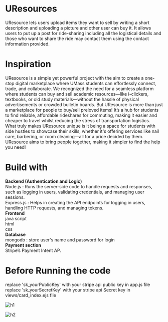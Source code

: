 # UResources
UResource lets users upload items they want to sell by writing a short description and uploading a picture and other user can buy it. It allows users to put up a post for ride-sharing including all the logistical details and those who want to share the ride may contact them using the contact information provided.

# Inspiration
UResource is a simple yet powerful project with the aim to create a one-stop digital marketplace where UMass students can effortlessly connect, trade, and collaborate. We recognized the need for a seamless platform where students can buy and sell academic resources—like i-clickers, textbooks, or old study materials—without the hassle of physical advertisements or crowded bulletin boards. But UResource is more than just a marketplace for people to buy/sell preloved items! It’s a hub for students to find reliable, affordable rideshares for commuting, making it easier and cheaper to travel whilst reducing the stress of transportation logistics.<br />
What truly makes UResource unique is it being a space for students with side hustles to showcase their skills, whether it's offering services like nail care, barbering, or room cleaning—all for a price decided by them. UResource aims to bring people together, making it simpler to find the help you need!

# Build with
**Backend (Authentication and Logic)**<br />
	Node.js : Runs the server-side code to handle requests and responses, such as logging in users, validating credentials, and managing user sessions.<br />
Express.js : Helps in creating the API endpoints for logging in users, handling HTTP requests, and managing tokens.<br />
**Frontend**<br />
	java script<br />
	html<br />
	css<br />
**Database**<br />
	mongodb : store user's name and password for login<br />
**Payment section**<br />
        Stripe’s Payment Intent AP.<br />

# Before Running the code
replace 'sk_yourPublicKey' with your stripe api public key in app.js file<br />
replace 'sk_yourSecretKey' with your stripe api Secret key in views/card_index.ejs file




![h1](https://github.com/user-attachments/assets/bc219d94-05a6-4002-ae3c-b449ad2dbc79)

![h2](https://github.com/user-attachments/assets/a7c083dc-590f-42b5-81e4-c49dfb83e4bd)
